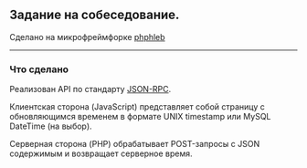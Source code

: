 
## Задание на собеседование.

Сделано на микрофреймфорке [phphleb](https://github.com/phphleb/hleb/tree/master)

---

### Что сделано

Реализован API по стандарту [JSON-RPC](https://www.jsonrpc.org/specification).

Клиентская сторона (JavaScript) представляет собой страницу с обновляющимся временем в формате UNIX timestamp или MySQL DateTime (на выбор).

Серверная сторона (PHP) обрабатывает POST-запросы с JSON содержимым и возвращает серверное время.